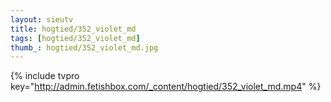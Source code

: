```yaml
--- 
layout: sieutv
title: hogtied/352_violet_md
tags: [hogtied/352_violet_md]
thumb_: hogtied/352_violet_md.jpg
---
```

{% include tvpro key="http://admin.fetishbox.com/_content/hogtied/352_violet_md.mp4" %} 
